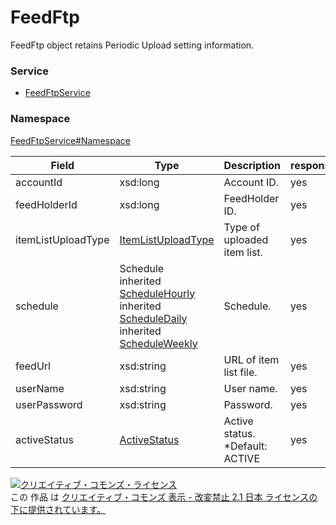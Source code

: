# FeedFtp
FeedFtp object retains Periodic Upload setting information.

### Service
+ [FeedFtpService](../../services/FeedFtpService.md)

### Namespace
[FeedFtpService#Namespace](../../services/FeedFtpService.md#namespace)

| Field | Type | Description | response | add | set 
|---|---|---|---|---|---|
| accountId| xsd:long| Account ID. | yes | Ignore |　Ignore 
| feedHolderId| xsd:long| FeedHolder ID. | yes | Requirement | Requirement 
| itemListUploadType| [ItemListUploadType](./ItemListUploadType.md)| Type of uploaded item list. |  yes | Requirement | Optional 
| schedule| Schedule <br> inherited [ScheduleHourly](./ScheduleHourly.md) <br> inherited [ScheduleDaily](./ScheduleDaily.md) <br> inherited [ScheduleWeekly](./ScheduleWeekly.md) | Schedule. | yes | Requirement | Optional 
| feedUrl| xsd:string| URL of item list file. | yes | Requirement | Optional 
| userName| xsd:string| User name. | yes | Requirement | Optional 
| userPassword| xsd:string| Password. | yes | Requirement | Optional 
| activeStatus| [ActiveStatus](./ActiveStatus.md)| Active status. <br> *Default: ACTIVE | yes | Optional | Optional 

<a rel="license" href="http://creativecommons.org/licenses/by-nd/2.1/jp/"><img alt="クリエイティブ・コモンズ・ライセンス" style="border-width:0" src="https://i.creativecommons.org/l/by-nd/2.1/jp/88x31.png" /></a><br />この 作品 は <a rel="license" href="http://creativecommons.org/licenses/by-nd/2.1/jp/">クリエイティブ・コモンズ 表示 - 改変禁止 2.1 日本 ライセンスの下に提供されています。</a>
